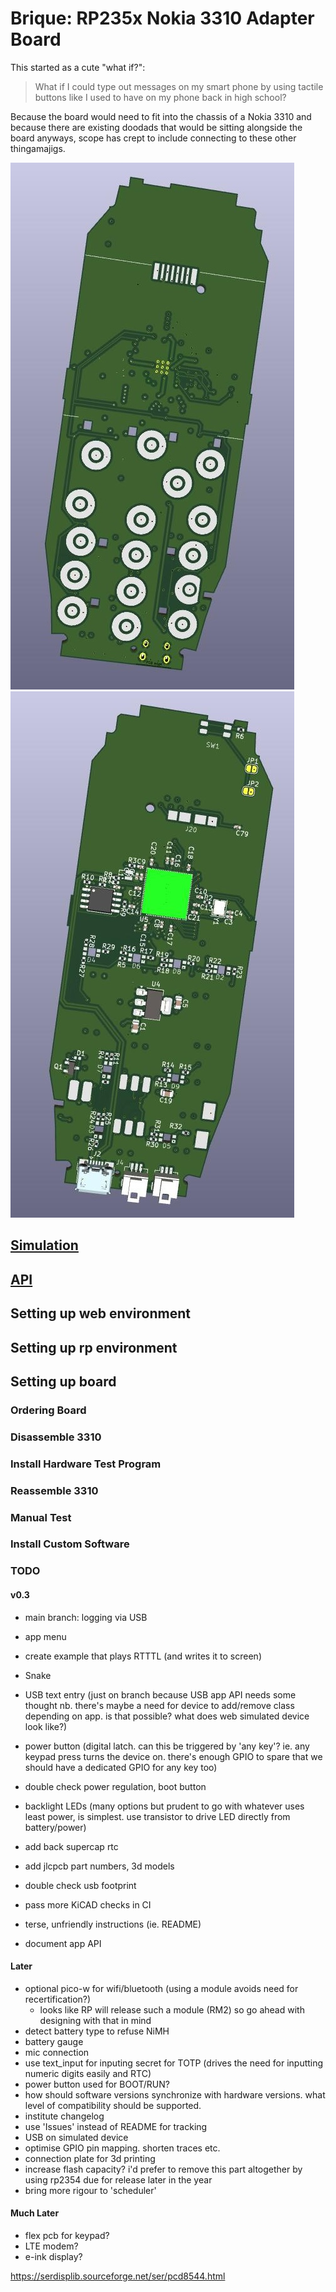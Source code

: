 # Brique: RP235x Nokia 3310 Adapter Board

This started as a cute "what if?":

> What if I could type out messages on my smart phone by using tactile buttons like I used to have on my phone back in high school?

Because the board would need to fit into the chassis of a Nokia 3310 and because there are existing doodads that would be sitting alongside the board anyways, scope has crept to include connecting to these other thingamajigs.

![3D render of front of adapter board](./front.jpg)
![3D render of back of adapter board](./back.jpg)

## [Simulation](https://tommy-gilligan.github.io/brique/simulation)
## [API](https://tommy-gilligan.github.io/brique/doc/shared)

## Setting up web environment

## Setting up rp environment

## Setting up board
### Ordering Board
### Disassemble 3310
### Install Hardware Test Program
### Reassemble 3310
### Manual Test
### Install Custom Software

### TODO
#### v0.3
- main branch: logging via USB
- app menu
- create example that plays RTTTL (and writes it to screen)
- Snake
- USB text entry (just on branch because USB app API needs some thought nb. there's maybe a need for device to add/remove class depending on app.  is that possible? what does web simulated device look like?)

- power button (digital latch.  can this be triggered by 'any key'?  ie. any keypad press turns the device on.  there's enough GPIO to spare that we should have a dedicated GPIO for any key too)
- double check power regulation, boot button
- backlight LEDs (many options but prudent to go with whatever uses least power, is simplest.  use transistor to drive LED directly from battery/power)
- add back supercap rtc
- add jlcpcb part numbers, 3d models
- double check usb footprint
- pass more KiCAD checks in CI

- terse, unfriendly instructions (ie. README)
- document app API

#### Later
- optional pico-w for wifi/bluetooth (using a module avoids need for recertification?)
    - looks like RP will release such a module (RM2) so go ahead with designing with that in mind
- detect battery type to refuse NiMH
- battery gauge
- mic connection
- use text_input for inputing secret for TOTP (drives the need for inputting numeric digits easily and RTC)
- power button used for BOOT/RUN?
- how should software versions synchronize with hardware versions. what level of compatibility should be supported.
- institute changelog
- use 'Issues' instead of README for tracking
- USB on simulated device
- optimise GPIO pin mapping.  shorten traces etc.
- connection plate for 3d printing
- increase flash capacity? i'd prefer to remove this part altogether by using rp2354 due for release later in the year
- bring more rigour to 'scheduler'

#### Much Later
- flex pcb for keypad?
- LTE modem?
- e-ink display?

https://serdisplib.sourceforge.net/ser/pcd8544.html
